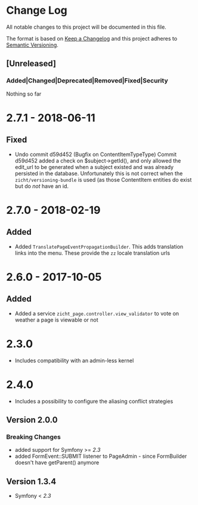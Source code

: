 # Change Log
All notable changes to this project will be documented in this file.

The format is based on [Keep a Changelog](http://keepachangelog.com/)
and this project adheres to [Semantic Versioning](http://semver.org/).

## [Unreleased]
### Added|Changed|Deprecated|Removed|Fixed|Security
Nothing so far

# 2.7.1 - 2018-06-11
## Fixed
- Undo commit d59d452 (Bugfix on ContentItemTypeType)
  Commit d59d452 added a check on $subject->getId(), and only allowed the edit_url to be generated when
  a subject existed and was already persisted in the database.  Unfortunately this is not correct when
  the `zicht/versioning-bundle` is used (as those ContentItem entities do exist but do *not* have an id.

# 2.7.0 - 2018-02-19
## Added
- Added `TranslatePageEventPropagationBuilder`.  This adds translation links into the menu.  These
  provide the `zz` locale translation urls

# 2.6.0 - 2017-10-05
## Added
- Added a service `zicht_page.controller.view_validator` to vote on weather a page is viewable or not

# 2.3.0
- Includes compatibility with an admin-less kernel

# 2.4.0
- Includes a possibility to configure the aliasing conflict strategies

## Version 2.0.0
### Breaking Changes
- added support for Symfony >= _2.3_
- added FormEvent::SUBMIT listener to PageAdmin - since FormBuilder doesn't have getParent() anymore

## Version 1.3.4
- Symfony < _2.3_
